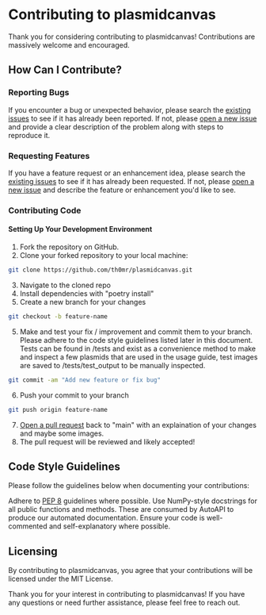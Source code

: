 # Contributing to plasmidcanvas

Thank you for considering contributing to plasmidcanvas! Contributions are massively welcome and encouraged.

## How Can I Contribute?

### Reporting Bugs

If you encounter a bug or unexpected behavior, please search the [existing issues](https://github.com/th0mr/plasmidcanvas/issues) to see if it has already been reported. If not, please [open a new issue](https://github.com/th0mr/plasmidcanvas/issues/new) and provide a clear description of the problem along with steps to reproduce it.

### Requesting Features

If you have a feature request or an enhancement idea, please search the [existing issues](https://github.com/th0mr/plasmidcanvas/issues) to see if it has already been requested. If not, please [open a new issue](https://github.com/th0mr/plasmidcanvas/issues/new) and describe the feature or enhancement you'd like to see.

### Contributing Code

#### Setting Up Your Development Environment

1. Fork the repository on GitHub.
2. Clone your forked repository to your local machine:
```sh
git clone https://github.com/th0mr/plasmidcanvas.git
```
3. Navigate to the cloned repo
4. Install dependencies with "poetry install"
5. Create a new branch for your changes
```sh
git checkout -b feature-name
```
5. Make and test your fix / improvement and commit them to your branch. Please adhere to the code style guidelines listed later in this document. 
Tests can be found in /tests and exist as a convenience method to make and inspect a few plasmids that are used in the usage guide, test images are
saved to /tests/test_output to be manually inspected.
```sh
git commit -am "Add new feature or fix bug"
```
6. Push your commit to your branch
```sh
git push origin feature-name
```
7. [Open a pull request](https://github.com/th0mr/plasmidcanvas/compare) back to "main" with an explaination of your changes and maybe some images.
8. The pull request will be reviewed and likely accepted!

## Code Style Guidelines

Please follow the guidelines below when documenting your contributions:

Adhere to [PEP 8](https://pep8.org/) guidelines where possible.
Use NumPy-style docstrings for all public functions and methods. These are consumed by AutoAPI to produce our automated documentation.
Ensure your code is well-commented and self-explanatory where possible.

## Licensing
By contributing to plasmidcanvas, you agree that your contributions will be licensed under the MIT License.

Thank you for your interest in contributing to plasmidcanvas! If you have any questions or need further assistance, please feel free to reach out.